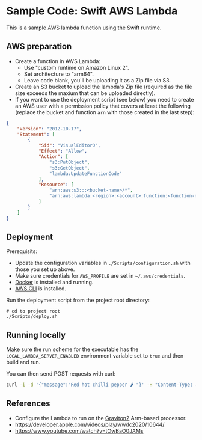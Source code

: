 # Sample Code: Swift AWS Lambda

This is a sample AWS lambda function using the Swift runtime. 

## AWS preparation

- Create a function in AWS Lambda:
    - Use "custom runtime on Amazon Linux 2".
    - Set architecture to "arm64".
    - Leave code blank, you'll be uploading it as a Zip file via S3.
- Create an S3 bucket to upload the lambda's Zip file (required as the file size exceeds the maxium that can be uploaded directly).
- If you want to use the deployment script (see below) you need to create an AWS user with a permission policy that covers at least the following (replace the bucket and function `arn` with those created in the last step):
```json
{
    "Version": "2012-10-17",
    "Statement": [
        {
            "Sid": "VisualEditor0",
            "Effect": "Allow",
            "Action": [
                "s3:PutObject",
                "s3:GetObject",
                "lambda:UpdateFunctionCode"
            ],
            "Resource": [
                "arn:aws:s3:::<bucket-name>/*",
                "arn:aws:lambda:<region>:<account>:function:<function-name>"
            ]
        }
    ]
}
```

## Deployment

Prerequisits:
- Update the configuration variables in `./Scripts/configuration.sh` with those you set up above.  
- Make sure credentials for `AWS_PROFILE` are set in `~/.aws/credentials`. 
- [Docker](https://docs.docker.com/desktop/install/mac-install/) is installed and running.
- [AWS CLI](https://docs.aws.amazon.com/cli/latest/userguide/getting-started-install.html) is installed.

Run the deployment script from the project root directory:

```
# cd to project root
./Scripts/deploy.sh
```

## Running locally

Make sure the run scheme for the executable has the `LOCAL_LAMBDA_SERVER_ENABLED` environment variable set to `true` and then build and run.

You can then send POST requests with curl:

```sh
curl -i -d '{"message":"Red hot chilli pepper 🌶️ "}' -H "Content-Type: application/json" 127.0.0.1:7000/invoke
```

## References

- Configure the Lambda to run on the [Graviton2](https://aws.amazon.com/blogs/aws/aws-lambda-functions-powered-by-aws-graviton2-processor-run-your-functions-on-arm-and-get-up-to-34-better-price-performance/) Arm-based processor.
- https://developer.apple.com/videos/play/wwdc2020/10644/
- https://www.youtube.com/watch?v=tOwBaO0JAMs
